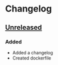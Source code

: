 # Changelog

## [Unreleased]

### Added
- Added a changelog
- Created dockerfile

[Unreleased]: https://github.com/kannibalox/pyrosimple/compare/v0.7.2...HEAD
